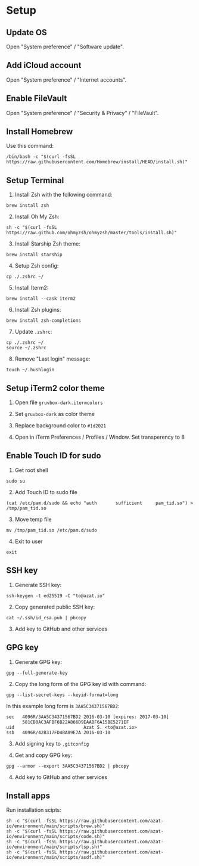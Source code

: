 # Setup

## Update OS

Open "System preference" / "Software update".

## Add iCloud account

Open "System preference" / "Internet accounts".

## Enable FileVault

Open "System preference" / "Security & Privacy" / "FileVault".

## Install Homebrew

Use this command:

```
/bin/bash -c "$(curl -fsSL https://raw.githubusercontent.com/Homebrew/install/HEAD/install.sh)"
```

## Setup Terminal

1. Install Zsh with the following command:

```
brew install zsh
```

2. Install Oh My Zsh:

```
sh -c "$(curl -fsSL https://raw.github.com/ohmyzsh/ohmyzsh/master/tools/install.sh)"
```

3. Install Starship Zsh theme:

```
brew install starship
```

4. Setup Zsh config:

```
cp ./.zshrc ~/
```

5. Install Iterm2:

```
brew install --cask iterm2
```

6. Install Zsh plugins:

```
brew install zsh-completions
```

7. Update `.zshrc`:

```
cp ./.zshrc ~/
source ~/.zshrc
```

8. Remove "Last login" message:

```
touch ~/.hushlogin
```

## Setup iTerm2 color theme

1. Open file `gruvbox-dark.itermcolors`

2. Set `gruvbox-dark` as color theme

3. Replace background color to `#1d2021`

4. Open in iTerm Preferences / Profiles / Window. Set transperency to 8

## Enable Touch ID for sudo

1. Get root shell

```
sudo su
```

2. Add Touch ID to sudo file

```
(cat /etc/pam.d/sudo && echo "auth       sufficient     pam_tid.so") > /tmp/pam_tid.so
```

3. Move temp file

```
mv /tmp/pam_tid.so /etc/pam.d/sudo
```

4. Exit to user

```
exit
```

## SSH key

1. Generate SSH key:

```
ssh-keygen -t ed25519 -C "to@azat.io"
```

2. Copy generated public SSH key:

```
cat ~/.ssh/id_rsa.pub | pbcopy
```

3. Add key to GitHub and other services

## GPG key

1. Generate GPG key:

```
gpg --full-generate-key
```

2. Copy the long form of the GPG key id with command:

```
gpg --list-secret-keys --keyid-format=long
```

In this example long form is `3AA5C34371567BD2`:

```
sec   4096R/3AA5C34371567BD2 2016-03-10 [expires: 2017-03-10]
      581CB0AC3AFBF6B22A866D9EAABF6A15BE5271EF
uid                          Azat S. <to@azat.io>
ssb   4096R/42B317FD4BA89E7A 2016-03-10
```

3. Add signing key to `.gitconfig`

4. Get and copy GPG key:

```
gpg --armor --export 3AA5C34371567BD2 | pbcopy
```

4. Add key to GitHub and other services

## Install apps

Run installation scipts:

```
sh -c "$(curl -fsSL https://raw.githubusercontent.com/azat-io/environment/main/scripts/brew.sh)"
sh -c "$(curl -fsSL https://raw.githubusercontent.com/azat-io/environment/main/scripts/code.sh)"
sh -c "$(curl -fsSL https://raw.githubusercontent.com/azat-io/environment/main/scripts/lsp.sh)"
sh -c "$(curl -fsSL https://raw.githubusercontent.com/azat-io/environment/main/scripts/asdf.sh)"
```
